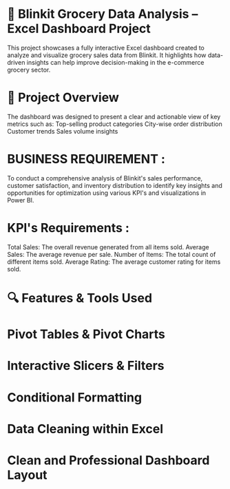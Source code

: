 # 🛒 Blinkit Grocery Data Analysis – Excel Dashboard Project
This project showcases a fully interactive Excel dashboard created to analyze and visualize grocery sales data from Blinkit. It highlights how data-driven insights can help improve decision-making in the e-commerce grocery sector.
# 📌 Project Overview
The dashboard was designed to present a clear and actionable view of key metrics such as:
Top-selling product categories
City-wise order distribution
Customer trends
Sales volume insights

# BUSINESS REQUIREMENT :
To conduct a comprehensive analysis of Blinkit's sales performance, customer satisfaction, and inventory distribution to identify key insights and opportunities for optimization using various KPl's and visualizations in Power Bl. 

# KPl's Requirements :
Total Sales: The overall revenue generated from all items sold. 
Average Sales: The average revenue per sale. 
Number of Items: The total count of different items sold. 
Average Rating: The average customer rating for items sold. 

# 🔍 Features & Tools Used
# Pivot Tables & Pivot Charts
# Interactive Slicers & Filters
# Conditional Formatting
# Data Cleaning within Excel
# Clean and Professional Dashboard Layout 
